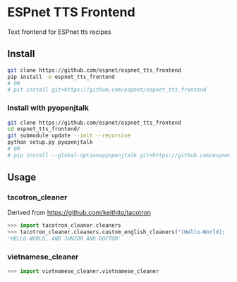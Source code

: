 # ESPnet TTS Frontend
Text frontend for ESPnet tts recipes

## Install
```bash
git clone https://github.com/espnet/espnet_tts_frontend
pip install -e espnet_tts_frontend
# OR
# pit install git+https://github.com/espnet/espnet_tts_frontend
```

### Install with pyopenjtalk

```bash
git clone https://github.com/espnet/espnet_tts_frontend
cd espnet_tts_frontend/
git submodule update --init --recursive
python setup.py pyopenjtalk
# OR
# pip install --global-option=pyopenjtalk git+https://github.com/espnet/espnet_tts_frontend
```

## Usage

### tacotron_cleaner
Derived from https://github.com/keithito/tacotron

```python
>>> import tacotron_cleaner.cleaners
>>> tacotron_cleaner.cleaners.custom_english_cleaners("(Hello-World);   &  jr. & dr.")
'HELLO WORLD, AND JUNIOR AND DOCTOR'
```

### vietnamese_cleaner

```python
>>> import vietnamese_cleaner.vietnamese_cleaner
```
